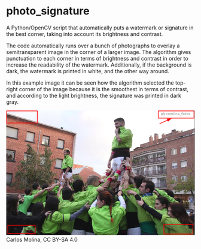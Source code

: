 # photo_signature
A Python/OpenCV script that automatically puts a watermark or signature in the best corner, taking into account its brightness and contrast.

The code automatically runs over a bunch of photographs to overlay a semitransparent image in the corner of a larger image. The algorithm gives punctuation to each corner in terms of brightness and contrast in order to increase the readability of the watermark. Additionally, if the background is dark, the watermark is printed in white, and the other way around.

In this example image it can be seen how the algorithm selected the top-right corner of the image because it is the smoothest in terms of contrast, and according to the light brightness, the signature was printed in dark gray.

![](img/test_image.png)
Carlos Molina, CC BY-SA 4.0

